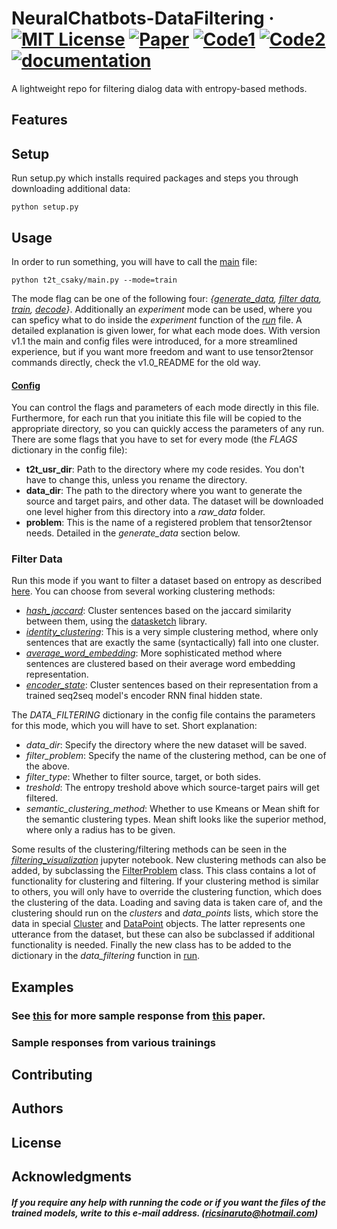 # NeuralChatbots-DataFiltering &middot; [![MIT License](https://img.shields.io/badge/license-MIT-blue.svg)](https://opensource.org/licenses/MIT) [![Paper](https://img.shields.io/badge/Presented%20at-ACL%202019-yellow.svg)](https://arxiv.org/abs/1905.05471) [![Code1](https://img.shields.io/badge/code-model%20training-green.svg)](https://github.com/ricsinaruto/Seq2seqChatbots) [![Code2](https://img.shields.io/badge/code-evaluation-green.svg)](https://github.com/ricsinaruto/dialog-eval) [![documentation](https://img.shields.io/badge/documentation-on%20wiki-red.svg)](https://github.com/ricsinaruto/NeuralChatbots-DataFiltering/wiki)
A lightweight repo for filtering dialog data with entropy-based methods.

## Features


## Setup
Run setup.py which installs required packages and steps you through downloading additional data:
```
python setup.py
```

## Usage
In order to run something, you will have to call the [main](https://github.com/ricsinaruto/Seq2seqChatbots/blob/master/t2t_csaky/main.py) file:
```
python t2t_csaky/main.py --mode=train
```
The mode flag can be one of the following four: *{[generate_data](https://github.com/ricsinaruto/Seq2seqChatbots/tree/master#generate-data), [filter data](https://github.com/ricsinaruto/Seq2seqChatbots/tree/master#filter-data), [train](https://github.com/ricsinaruto/Seq2seqChatbots/tree/master#train), [decode](https://github.com/ricsinaruto/Seq2seqChatbots/tree/master#decode)}*. Additionally an *experiment* mode can be used, where you can speficy what to do inside the *experiment* function of the *[run](https://github.com/ricsinaruto/Seq2seqChatbots/blob/master/t2t_csaky/utils/run.py)* file. A detailed explanation is given lower, for what each mode does. With version v1.1 the main and config files were introduced, for a more streamlined experience, but if you want more freedom and want to use tensor2tensor commands directly, check the v1.0_README for the old way.
#### [Config](https://github.com/ricsinaruto/Seq2seqChatbots/blob/master/t2t_csaky/config.py)
You can control the flags and parameters of each mode directly in this file. Furthermore, for each run that you initiate this file will be copied to the appropriate directory, so you can quickly access the parameters of any run. There are some flags that you have to set for every mode (the *FLAGS* dictionary in the config file):
* **t2t_usr_dir**: Path to the directory where my code resides. You don't have to change this, unless you rename the directory.
* **data_dir**: The path to the directory where you want to generate the source and target pairs, and other data. The dataset will be downloaded one level higher from this directory into a *raw_data* folder.
* **problem**: This is the name of a registered problem that tensor2tensor needs. Detailed in the *generate_data* section below.
 
### Filter Data
Run this mode if you want to filter a dataset based on entropy as described [here](https://www.researchgate.net/publication/327594109_Making_Chatbots_Better_by_Training_on_Less_Data). You can choose from several working clustering methods:
* *[hash_jaccard](https://github.com/ricsinaruto/Seq2seqChatbots/blob/master/t2t_csaky/data_filtering/hash_jaccard.py)*: Cluster sentences based on the jaccard similarity between them, using the [datasketch](https://github.com/ekzhu/datasketch) library.
* *[identity_clustering](https://github.com/ricsinaruto/Seq2seqChatbots/blob/master/t2t_csaky/data_filtering/identity_clustering.py)*: This is a very simple clustering method, where only sentences that are exactly the same (syntactically) fall into one cluster.
* *[average_word_embedding](https://github.com/ricsinaruto/Seq2seqChatbots/blob/master/t2t_csaky/data_filtering/average_word_embedding.py)*: More sophisticated method where sentences are clustered based on their average word embedding representation.
* *[encoder_state](https://github.com/ricsinaruto/Seq2seqChatbots/blob/master/t2t_csaky/data_filtering/identity_clustering.py)*: Cluster sentences based on their representation from a trained seq2seq model's encoder RNN final hidden state.

The *DATA_FILTERING* dictionary in the config file contains the parameters for this mode, which you will have to set. Short explanation:
* *data_dir*: Specify the directory where the new dataset will be saved.
* *filter_problem*: Specify the name of the clustering method, can be one of the above.
* *filter_type*: Whether to filter source, target, or both sides.
* *treshold*: The entropy treshold above which source-target pairs will get filtered.
* *semantic_clustering_method*: Whether to use Kmeans or Mean shift for the semantic clustering types. Mean shift looks like the superior method, where only a radius has to be given.

Some results of the clustering/filtering methods can be seen in the *[filtering_visualization](https://github.com/ricsinaruto/Seq2seqChatbots/blob/master/t2t_csaky/scripts/filtering_visualization.ipynb)* jupyter notebook.
New clustering methods can also be added, by subclassing the [FilterProblem](https://github.com/ricsinaruto/Seq2seqChatbots/blob/master/t2t_csaky/data_filtering/filter_problem.py) class. This class contains a lot of functionality for clustering and filtering. If your clustering method is similar to others, you will only have to override the clustering function, which does the clustering of the data. Loading and saving data is taken care of, and the clustering should run on the *clusters* and *data_points* lists, which store the data in special [Cluster](https://github.com/ricsinaruto/Seq2seqChatbots/blob/master/t2t_csaky/data_filtering/filter_problem.py) and [DataPoint](https://github.com/ricsinaruto/Seq2seqChatbots/blob/master/t2t_csaky/data_filtering/filter_problem.py) objects. The latter represents one utterance from the dataset, but these can also be subclassed if additional functionality is needed. Finally the new class has to be added to the dictionary in the *data_filtering* function in [run](https://github.com/ricsinaruto/Seq2seqChatbots/blob/master/t2t_csaky/utils/run.py).

## Examples
### See [this](https://anonfile.com/54YeAbf6b6/tables.pdf) for more sample response from [this](https://www.researchgate.net/publication/327594109_Making_Chatbots_Better_by_Training_on_Less_Data) paper.

### Sample responses from various trainings

## Contributing

## Authors

## License

## Acknowledgments


##### If you require any help with running the code or if you want the files of the trained models, write to this e-mail address. (ricsinaruto@hotmail.com)

